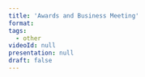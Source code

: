 ```yaml
---
title: 'Awards and Business Meeting'
format: 
tags:
  - other
videoId: null
presentation: null
draft: false
---
```

<!--
## Program

* 2022 PC report: Carles LIM & Anthony MARTIN (10 mins)
{{< button-link label="2022 PC report slides" url="/slides/01_PC_Report.pdf" icon="link" target="_blank">}}

* 2022 Local organizers report: Bo-Yin Yang & Kai-Min Chung (10 mins)
{{< button-link label="2022 Local organizers slides" url="/slides/02_Local organizers report_business-meeting.pdf" icon="link" target="_blank">}}

* 2024 QCrypt organizers report: Ollie Slattery, Gorjan Alagic & Tom Ventsias (10 mins)
{{< button-link label="2024 report slides" url="/slides/03_QC2024.pdf" icon="link" target="_blank">}}

<!--
* QCrypt 2022: local organizers (5 mins)
* QCrypt 2024 solicitation of proposals: Gorjan Alagic (< 5 mins)
* Questions/discussions? (5+ mins)
* 2022 Best Student Paper Prize: Carl Miller & Tobias Gehring (10 mins)

{{< button-link label="all slides" url="/slides/01_Local organizers report_business-meeting.pdf" icon="link" target="_blank">}}


## Best Student Paper Awards
<!--{{< button-link label="Award slides" url="/slides/QCRYPT21StudentAwards.pdf" icon="link" target="_blank">}}

### Theory
Congratulations to **Tony Metger** for *Generalised entropy accumulation for quantum cryptography* with co-authors Omar Fawzi ; David Sutter ; Renato Renner

{{< button-link label="award" url="/images/awards/BestPaperQ22_Theory.jpg" icon="link">}}

### Experiment
Congratulations to **Fadri Grünenfelder** for *Towards 100 Mbps secret key rate QKD* with co-authors Alberto Boaron ; Matthieu Perrenoud ; Giovanni Resta ; Raphael Houlmann ; Sylvain El-Khoury ; Hugo Zbinden

{{< button-link label="award" url="/images/awards/BestPaperQ22_Experimental.jpg" icon="link">}}-->
